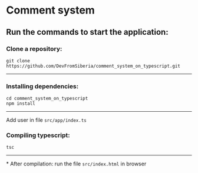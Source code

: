 # Comment system
## Run the commands to start the application:
### Clone a repository:

    git clone https://github.com/DevFromSiberia/comment_system_on_typescript.git
***
### Installing dependencies:
    cd comment_system_on_typescript
    npm install
***

Add user in file `src/app/index.ts`

### Compiling typescript:

    tsc
***

\* After compilation: run the file `src/index.html` in browser
 


